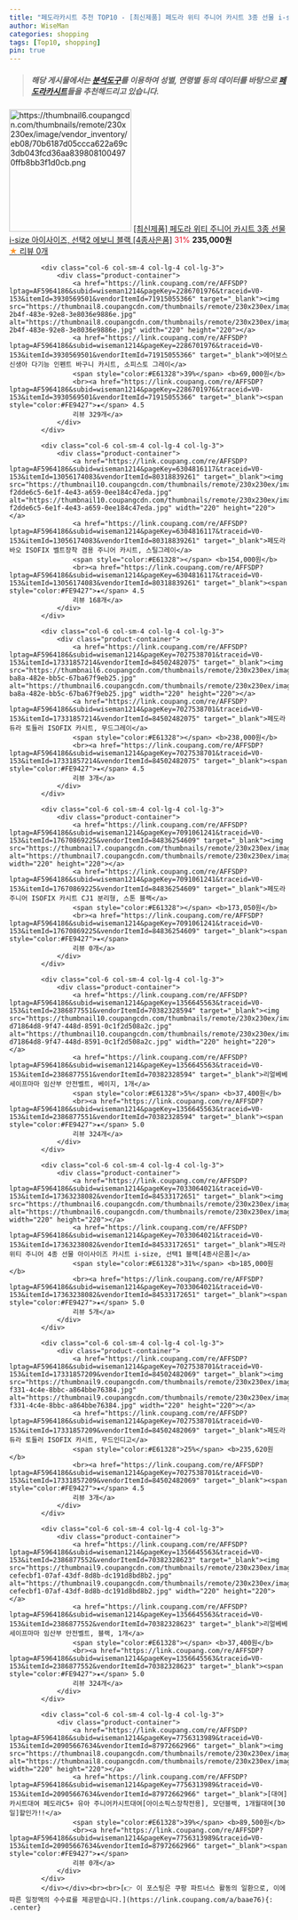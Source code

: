 ```yaml
---
title: "페도라카시트 추천 TOP10 - [최신제품] 페도라 위티 주니어 카시트 3종 선물 i-size 아이사이즈, 선택2 에보니 블랙 [4종사은품]"
author: WiseMan
categories: shopping
tags: [Top10, shopping]
pin: true
---
```


> ##### 해당 게시물에서는 [**분석도구**](https://itemscout.io/)를 이용하여 **성별**, **연령별** 등의 데이터를 바탕으로 [**페도라카시트**](https://link.coupang.com/a/baae76)들을 추천해드리고 있습니다.
<div class="container"><div class="row">
            <div class="col-6 col-sm-4 col-lg-4 col-lg-3">
                <div class="product-container">
                    <a href="https://link.coupang.com/re/AFFSDP?lptag=AF5964186&subid=wiseman1214&pageKey=7183296786&traceid=V0-153&itemId=18120993480&vendorItemId=84836020968" target="_blank"><img src="https://thumbnail6.coupangcdn.com/thumbnails/remote/230x230ex/image/vendor_inventory/eb08/70b6187d05ccca622a69c3db043fcd36aa8398081004970ffb8bb3f1d0cb.png" alt="https://thumbnail6.coupangcdn.com/thumbnails/remote/230x230ex/image/vendor_inventory/eb08/70b6187d05ccca622a69c3db043fcd36aa8398081004970ffb8bb3f1d0cb.png" width="220" height="220"></a>
                    <a href="https://link.coupang.com/re/AFFSDP?lptag=AF5964186&subid=wiseman1214&pageKey=7183296786&traceid=V0-153&itemId=18120993480&vendorItemId=84836020968" target="_blank">[최신제품] 페도라 위티 주니어 카시트 3종 선물 i-size 아이사이즈, 선택2 에보니 블랙 [4종사은품]</a>
                    <span style="color:#E61328">31%</span> <b>235,000원</b>
                    <br><a href="https://link.coupang.com/re/AFFSDP?lptag=AF5964186&subid=wiseman1214&pageKey=7183296786&traceid=V0-153&itemId=18120993480&vendorItemId=84836020968" target="_blank"><span style="color:#FE9427">★</span> 
                    리뷰 0개</a>
                </div>
            </div>
            
            <div class="col-6 col-sm-4 col-lg-4 col-lg-3">
                <div class="product-container">
                    <a href="https://link.coupang.com/re/AFFSDP?lptag=AF5964186&subid=wiseman1214&pageKey=2286701976&traceid=V0-153&itemId=3930569501&vendorItemId=71915055366" target="_blank"><img src="https://thumbnail8.coupangcdn.com/thumbnails/remote/230x230ex/image/retail/images/2020/10/20/10/4/cb0aa186-2b4f-483e-92e8-3e8036e9886e.jpg" alt="https://thumbnail8.coupangcdn.com/thumbnails/remote/230x230ex/image/retail/images/2020/10/20/10/4/cb0aa186-2b4f-483e-92e8-3e8036e9886e.jpg" width="220" height="220"></a>
                    <a href="https://link.coupang.com/re/AFFSDP?lptag=AF5964186&subid=wiseman1214&pageKey=2286701976&traceid=V0-153&itemId=3930569501&vendorItemId=71915055366" target="_blank">에어보스 신생아 다기능 인펜트 바구니 카시트, 소피스토 그레이</a>
                    <span style="color:#E61328">39%</span> <b>69,000원</b>
                    <br><a href="https://link.coupang.com/re/AFFSDP?lptag=AF5964186&subid=wiseman1214&pageKey=2286701976&traceid=V0-153&itemId=3930569501&vendorItemId=71915055366" target="_blank"><span style="color:#FE9427">★</span> 4.5
                    리뷰 329개</a>
                </div>
            </div>
            
            <div class="col-6 col-sm-4 col-lg-4 col-lg-3">
                <div class="product-container">
                    <a href="https://link.coupang.com/re/AFFSDP?lptag=AF5964186&subid=wiseman1214&pageKey=6304816117&traceid=V0-153&itemId=13056174083&vendorItemId=80318839261" target="_blank"><img src="https://thumbnail10.coupangcdn.com/thumbnails/remote/230x230ex/image/retail/images/1064852215083479-f2dde6c5-6e1f-4e43-a659-0ee184c47eda.jpg" alt="https://thumbnail10.coupangcdn.com/thumbnails/remote/230x230ex/image/retail/images/1064852215083479-f2dde6c5-6e1f-4e43-a659-0ee184c47eda.jpg" width="220" height="220"></a>
                    <a href="https://link.coupang.com/re/AFFSDP?lptag=AF5964186&subid=wiseman1214&pageKey=6304816117&traceid=V0-153&itemId=13056174083&vendorItemId=80318839261" target="_blank">페도라 바오 ISOFIX 벨트장착 겸용 주니어 카시트, 스틸그레이</a>
                    <span style="color:#E61328"></span> <b>154,000원</b>
                    <br><a href="https://link.coupang.com/re/AFFSDP?lptag=AF5964186&subid=wiseman1214&pageKey=6304816117&traceid=V0-153&itemId=13056174083&vendorItemId=80318839261" target="_blank"><span style="color:#FE9427">★</span> 4.5
                    리뷰 168개</a>
                </div>
            </div>
            
            <div class="col-6 col-sm-4 col-lg-4 col-lg-3">
                <div class="product-container">
                    <a href="https://link.coupang.com/re/AFFSDP?lptag=AF5964186&subid=wiseman1214&pageKey=7027538701&traceid=V0-153&itemId=17331857214&vendorItemId=84502482075" target="_blank"><img src="https://thumbnail6.coupangcdn.com/thumbnails/remote/230x230ex/image/retail/images/2022/12/28/10/2/2c1f4499-ba8a-482e-bb5c-67ba67f9eb25.jpg" alt="https://thumbnail6.coupangcdn.com/thumbnails/remote/230x230ex/image/retail/images/2022/12/28/10/2/2c1f4499-ba8a-482e-bb5c-67ba67f9eb25.jpg" width="220" height="220"></a>
                    <a href="https://link.coupang.com/re/AFFSDP?lptag=AF5964186&subid=wiseman1214&pageKey=7027538701&traceid=V0-153&itemId=17331857214&vendorItemId=84502482075" target="_blank">페도라 듀라 토들러 ISOFIX 카시트, 무드그레이</a>
                    <span style="color:#E61328"></span> <b>238,000원</b>
                    <br><a href="https://link.coupang.com/re/AFFSDP?lptag=AF5964186&subid=wiseman1214&pageKey=7027538701&traceid=V0-153&itemId=17331857214&vendorItemId=84502482075" target="_blank"><span style="color:#FE9427">★</span> 4.5
                    리뷰 3개</a>
                </div>
            </div>
            
            <div class="col-6 col-sm-4 col-lg-4 col-lg-3">
                <div class="product-container">
                    <a href="https://link.coupang.com/re/AFFSDP?lptag=AF5964186&subid=wiseman1214&pageKey=7091061241&traceid=V0-153&itemId=17670869225&vendorItemId=84836254609" target="_blank"><img src="https://thumbnail7.coupangcdn.com/thumbnails/remote/230x230ex/image/vendor_inventory/8668/056c3afe5cd06be881726fe978c910b7eb4a7dfebfc239032670c4cff2ce.png" alt="https://thumbnail7.coupangcdn.com/thumbnails/remote/230x230ex/image/vendor_inventory/8668/056c3afe5cd06be881726fe978c910b7eb4a7dfebfc239032670c4cff2ce.png" width="220" height="220"></a>
                    <a href="https://link.coupang.com/re/AFFSDP?lptag=AF5964186&subid=wiseman1214&pageKey=7091061241&traceid=V0-153&itemId=17670869225&vendorItemId=84836254609" target="_blank">페도라 주니어 ISOFIX 카시트 CJ1 분리형, 스톤 블랙</a>
                    <span style="color:#E61328"></span> <b>173,050원</b>
                    <br><a href="https://link.coupang.com/re/AFFSDP?lptag=AF5964186&subid=wiseman1214&pageKey=7091061241&traceid=V0-153&itemId=17670869225&vendorItemId=84836254609" target="_blank"><span style="color:#FE9427">★</span> 
                    리뷰 0개</a>
                </div>
            </div>
            
            <div class="col-6 col-sm-4 col-lg-4 col-lg-3">
                <div class="product-container">
                    <a href="https://link.coupang.com/re/AFFSDP?lptag=AF5964186&subid=wiseman1214&pageKey=1356645563&traceid=V0-153&itemId=2386877551&vendorItemId=70382328594" target="_blank"><img src="https://thumbnail10.coupangcdn.com/thumbnails/remote/230x230ex/image/retail/images/279669863638564-d71864d8-9f47-448d-8591-0c1f2d508a2c.jpg" alt="https://thumbnail10.coupangcdn.com/thumbnails/remote/230x230ex/image/retail/images/279669863638564-d71864d8-9f47-448d-8591-0c1f2d508a2c.jpg" width="220" height="220"></a>
                    <a href="https://link.coupang.com/re/AFFSDP?lptag=AF5964186&subid=wiseman1214&pageKey=1356645563&traceid=V0-153&itemId=2386877551&vendorItemId=70382328594" target="_blank">리얼베베 세이프마마 임산부 안전벨트, 베이지, 1개</a>
                    <span style="color:#E61328">5%</span> <b>37,400원</b>
                    <br><a href="https://link.coupang.com/re/AFFSDP?lptag=AF5964186&subid=wiseman1214&pageKey=1356645563&traceid=V0-153&itemId=2386877551&vendorItemId=70382328594" target="_blank"><span style="color:#FE9427">★</span> 5.0
                    리뷰 324개</a>
                </div>
            </div>
            
            <div class="col-6 col-sm-4 col-lg-4 col-lg-3">
                <div class="product-container">
                    <a href="https://link.coupang.com/re/AFFSDP?lptag=AF5964186&subid=wiseman1214&pageKey=7033064021&traceid=V0-153&itemId=17363238082&vendorItemId=84533172651" target="_blank"><img src="https://thumbnail6.coupangcdn.com/thumbnails/remote/230x230ex/image/vendor_inventory/b306/a6e3c61f113224ebdf244506a5fa560811a1878a881e9047b62246a068b4.png" alt="https://thumbnail6.coupangcdn.com/thumbnails/remote/230x230ex/image/vendor_inventory/b306/a6e3c61f113224ebdf244506a5fa560811a1878a881e9047b62246a068b4.png" width="220" height="220"></a>
                    <a href="https://link.coupang.com/re/AFFSDP?lptag=AF5964186&subid=wiseman1214&pageKey=7033064021&traceid=V0-153&itemId=17363238082&vendorItemId=84533172651" target="_blank">페도라 위티 주니어 4종 선물 아이사이즈 카시트 i-size, 선택1 블랙[4종사은품]</a>
                    <span style="color:#E61328">31%</span> <b>185,000원</b>
                    <br><a href="https://link.coupang.com/re/AFFSDP?lptag=AF5964186&subid=wiseman1214&pageKey=7033064021&traceid=V0-153&itemId=17363238082&vendorItemId=84533172651" target="_blank"><span style="color:#FE9427">★</span> 5.0
                    리뷰 5개</a>
                </div>
            </div>
            
            <div class="col-6 col-sm-4 col-lg-4 col-lg-3">
                <div class="product-container">
                    <a href="https://link.coupang.com/re/AFFSDP?lptag=AF5964186&subid=wiseman1214&pageKey=7027538701&traceid=V0-153&itemId=17331857209&vendorItemId=84502482069" target="_blank"><img src="https://thumbnail9.coupangcdn.com/thumbnails/remote/230x230ex/image/retail/images/2022/12/28/10/9/aea3ba7a-f331-4c4e-8bbc-a864bbe76384.jpg" alt="https://thumbnail9.coupangcdn.com/thumbnails/remote/230x230ex/image/retail/images/2022/12/28/10/9/aea3ba7a-f331-4c4e-8bbc-a864bbe76384.jpg" width="220" height="220"></a>
                    <a href="https://link.coupang.com/re/AFFSDP?lptag=AF5964186&subid=wiseman1214&pageKey=7027538701&traceid=V0-153&itemId=17331857209&vendorItemId=84502482069" target="_blank">페도라 듀라 토들러 ISOFIX 카시트, 무드인디고</a>
                    <span style="color:#E61328">25%</span> <b>235,620원</b>
                    <br><a href="https://link.coupang.com/re/AFFSDP?lptag=AF5964186&subid=wiseman1214&pageKey=7027538701&traceid=V0-153&itemId=17331857209&vendorItemId=84502482069" target="_blank"><span style="color:#FE9427">★</span> 4.5
                    리뷰 3개</a>
                </div>
            </div>
            
            <div class="col-6 col-sm-4 col-lg-4 col-lg-3">
                <div class="product-container">
                    <a href="https://link.coupang.com/re/AFFSDP?lptag=AF5964186&subid=wiseman1214&pageKey=1356645563&traceid=V0-153&itemId=2386877552&vendorItemId=70382328623" target="_blank"><img src="https://thumbnail9.coupangcdn.com/thumbnails/remote/230x230ex/image/retail/images/4343147694049550-cefecbf1-07af-43df-8d8b-dc191d8bd8b2.jpg" alt="https://thumbnail9.coupangcdn.com/thumbnails/remote/230x230ex/image/retail/images/4343147694049550-cefecbf1-07af-43df-8d8b-dc191d8bd8b2.jpg" width="220" height="220"></a>
                    <a href="https://link.coupang.com/re/AFFSDP?lptag=AF5964186&subid=wiseman1214&pageKey=1356645563&traceid=V0-153&itemId=2386877552&vendorItemId=70382328623" target="_blank">리얼베베 세이프마마 임산부 안전벨트, 블랙, 1개</a>
                    <span style="color:#E61328"></span> <b>37,400원</b>
                    <br><a href="https://link.coupang.com/re/AFFSDP?lptag=AF5964186&subid=wiseman1214&pageKey=1356645563&traceid=V0-153&itemId=2386877552&vendorItemId=70382328623" target="_blank"><span style="color:#FE9427">★</span> 5.0
                    리뷰 324개</a>
                </div>
            </div>
            
            <div class="col-6 col-sm-4 col-lg-4 col-lg-3">
                <div class="product-container">
                    <a href="https://link.coupang.com/re/AFFSDP?lptag=AF5964186&subid=wiseman1214&pageKey=7756313989&traceid=V0-153&itemId=20905667634&vendorItemId=87972662966" target="_blank"><img src="https://thumbnail8.coupangcdn.com/thumbnails/remote/230x230ex/image/vendor_inventory/37ab/58c085c4d2436563c0d648a510e3322b3d0fe793b76eeb0f70328ce80fcd.jpg" alt="https://thumbnail8.coupangcdn.com/thumbnails/remote/230x230ex/image/vendor_inventory/37ab/58c085c4d2436563c0d648a510e3322b3d0fe793b76eeb0f70328ce80fcd.jpg" width="220" height="220"></a>
                    <a href="https://link.coupang.com/re/AFFSDP?lptag=AF5964186&subid=wiseman1214&pageKey=7756313989&traceid=V0-153&itemId=20905667634&vendorItemId=87972662966" target="_blank">[대여]카시트대여 페도라C5+ 유아 주니어카시트대여[아이소픽스장착전용], 모던블랙, 1개월대여[30일]할인가!!</a>
                    <span style="color:#E61328">39%</span> <b>89,500원</b>
                    <br><a href="https://link.coupang.com/re/AFFSDP?lptag=AF5964186&subid=wiseman1214&pageKey=7756313989&traceid=V0-153&itemId=20905667634&vendorItemId=87972662966" target="_blank"><span style="color:#FE9427">★</span> 
                    리뷰 0개</a>
                </div>
            </div>
            </div></div><br><br>[👉 이 포스팅은 쿠팡 파트너스 활동의 일환으로, 이에 따른 일정액의 수수료를 제공받습니다.](https://link.coupang.com/a/baae76){: .center}